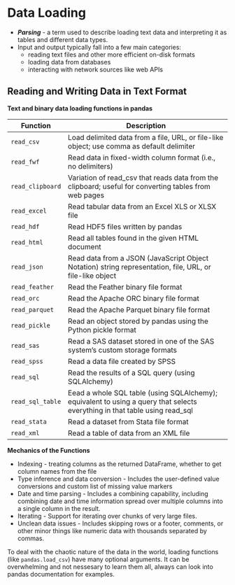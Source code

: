 # Data Loading

* ***Parsing*** - a term used to describe loading text data and interpreting it as tables and different data types.
* Input and output typically fall into a few main categories: 
    - reading text files and other more efficient on-disk formats
    - loading data from databases
    - interacting with network sources like web APIs

## Reading and Writing Data in Text Format

**Text and binary data loading functions in pandas**

| **Function** | **Description** |
| --- | --- |
| `read_csv` | Load delimited data from a file, URL, or file-like object; use comma as default delimiter |
| `read_fwf` | Read data in fixed-width column format (i.e., no delimiters) |
| `read_clipboard` | Variation of read_csv that reads data from the clipboard; useful for converting tables from web pages |
| `read_excel`	| Read tabular data from an Excel XLS or XLSX file |
| `read_hdf` | Read HDF5 files written by pandas |
| `read_html` | Read all tables found in the given HTML document |
| `read_json` | Read data from a JSON (JavaScript Object Notation) string representation, file, URL, or file-like object |
| `read_feather` | Read the Feather binary file format |
| `read_orc` | Read the Apache ORC binary file format |
| `read_parquet` |  Read the Apache Parquet binary file format |
| `read_pickle`	| Read an object stored by pandas using the Python pickle format |
| `read_sas` | Read a SAS dataset stored in one of the SAS system’s custom storage formats |
| `read_spss` | Read a data file created by SPSS |
| `read_sql` | Read the results of a SQL query (using SQLAlchemy) |
| `read_sql_table` | Eead a whole SQL table (using SQLAlchemy); equivalent to using a query that selects everything in that table using read_sql |
| `read_stata` | Read a dataset from Stata file format |
| `read_xml` | Read a table of data from an XML file |

**Mechanics of the Functions**

* Indexing - treating columns as the returned DataFrame, whether to get column names from the file
* Type inference and data conversion - Includes the user-defined value conversions and custom list of missing value markers
* Date and time parsing - Includes a combining capability, including combining date and time information spread over multiple columns into a single column in the result.
* Iterating - Support for iterating over chunks of very large files.
* Unclean data issues - Includes skipping rows or a footer, comments, or other minor things like numeric data with thousands separated by commas.
  
To deal with the chaotic nature of the data in the world, loading functions (like `pandas.load_csv`) have many optional arguments.
It can be overwhelming and not nessesary to learn them all, always can look into pandas documentation for examples. 
